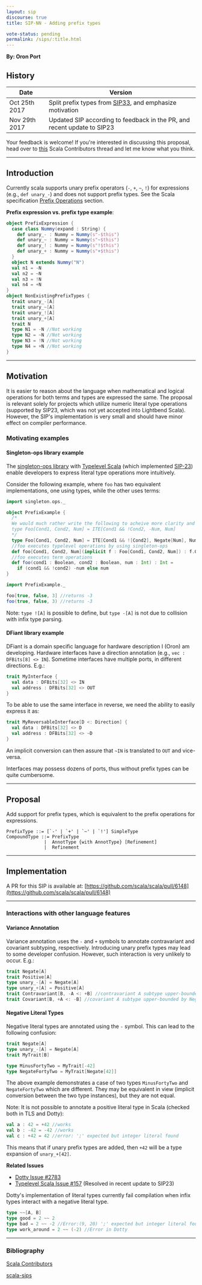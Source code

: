 ```yaml
---
layout: sip
discourse: true
title: SIP-NN - Adding prefix types

vote-status: pending
permalink: /sips/:title.html
---
```


**By: Oron Port**

## History

| Date          | Version                                  |
| ------------- | ---------------------------------------- |
| Oct 25th 2017 | Split prefix types from [SIP33](http://docs.scala-lang.org/sips/priority-based-infix-type-precedence.html), and emphasize motivation |
| Nov 29th 2017 | Updated SIP according to feedback in the PR, and recent update to SIP23 |


Your feedback is welcome! If you're interested in discussing this proposal, head over to [this](https://contributors.scala-lang.org/t/sip-nn-make-infix-type-alias-precedence-like-expression-operator-precedence/471) Scala Contributors thread and let me know what you think.

---

## Introduction
Currently scala supports unary prefix operators (`-`, `+`, `~`, `!`) for expressions (e.g., `def unary_-`) and does not support prefix types.  See the Scala specification [Prefix Operations](http://scala-lang.org/files/archive/spec/2.12/06-expressions.html#prefix-operations) section.

**Prefix expression vs. prefix type example**:

```scala
object PrefixExpression {
  case class Nummy(expand : String) {
    def unary_- : Nummy = Nummy(s"-$this")
    def unary_~ : Nummy = Nummy(s"~$this")
    def unary_! : Nummy = Nummy(s"!$this")
    def unary_+ : Nummy = Nummy(s"+$this")
  }
  object N extends Nummy("N")
  val n1 = -N
  val n2 = ~N
  val n3 = !N
  val n4 = +N
}
object NonExistingPrefixTypes {
  trait unary_-[A]
  trait unary_~[A]
  trait unary_![A]
  trait unary_+[A]
  trait N
  type N1 = -N //Not working
  type N2 = ~N //Not working
  type N3 = !N //Not working
  type N4 = +N //Not working
}
```

---

## Motivation
It is easier to reason about the language when mathematical and logical operations for both terms and types are expressed the same. The proposal is relevant solely for projects which utilize numeric literal type operations (supported by SIP23, which was not yet accepted into Lightbend Scala). However, the SIP's implementation is very small and should have minor effect on compiler performance. 

### Motivating examples

#### Singleton-ops library example

The [singleton-ops library](https://github.com/fthomas/singleton-ops) with [Typelevel Scala](https://github.com/typelevel/scala) (which implemented [SIP-23](http://docs.scala-lang.org/sips/pending/42.type.html)) enable developers to express literal type operations more intuitively. 

Consider the following example, where `foo` has two equivalent implementations, one using types, while the other uses terms:

```scala
import singleton.ops._

object PrefixExample {
  /*
  We would much rather write the following to acheive more clarity and shorter code:
  type Foo[Cond1, Cond2, Num] = ITE[Cond1 && !Cond2, -Num, Num]	
  */
  type Foo[Cond1, Cond2, Num] = ITE[Cond1 && ![Cond2], Negate[Num], Num]
  //foo executes typelevel operations by using singleton-ops
  def foo[Cond1, Cond2, Num](implicit f : Foo[Cond1, Cond2, Num]) : f.Out = f.value
  //foo executes term operations
  def foo(cond1 : Boolean, cond2 : Boolean, num : Int) : Int = 
    if (cond1 && !cond2) -num else num
}

import PrefixExample._

foo[true, false, 3] //returns -3
foo(true, false, 3) //returns -3
```

Note: `type ![A]` is possible to define, but `type -[A]` is not due to collision with infix type parsing.

#### DFiant library example

DFiant is a domain specific language for hardware description I (Oron) am developing. Hardware interfaces have a direction annotation (e.g., `vec : DFBits[8] <> IN`). Sometime interfaces have multiple ports, in different directions. E.g.:

```scala
trait MyInterface {
  val data : DFBits[32] <> IN
  val address : DFBits[32] <> OUT
}
```

To be able to use the same interface in reverse, we need the ability to easily express it as:

```scala
trait MyReversableInterface[D <: Direction] {
  val data : DFBits[32] <> D
  val address : DFBits[32] <> ~D
}
```

An implicit conversion can then assure that `~IN` is translated to `OUT` and vice-versa.

Interfaces may possess dozens of ports, thus without prefix types can be quite cumbersome.

---

## Proposal

Add support for prefix types, which is equivalent to the prefix operations for expressions.

```
PrefixType ::= [`-' | `+' | `~' | `!'] SimpleType
CompoundType ::= PrefixType
              |  AnnotType {with AnnotType} [Refinement]
              |  Refinement
```

------

## Implementation

A PR for this SIP is available at: [https://github.com/scala/scala/pull/6148](https://github.com/scala/scala/pull/6148)

------

### Interactions with other language features

#### Variance Annotation
Variance annotation uses the `-` and `+` symbols to annotate contravariant and covariant subtyping, respectively. Introducing unary prefix types may lead to some developer confusion. However, such interaction is very unlikely to occur. E.g.:

```scala
trait Negate[A]
trait Positive[A]
type unary_-[A] = Negate[A]
type unary_+[A] = Positive[A]
trait Contravariant[B, -A <: +B] //contravariant A subtype upper-bounded by Positive[B]
trait Covariant[B, +A <: -B] //covariant A subtype upper-bounded by Negative[B]
```

#### Negative Literal Types
Negative literal types are annotated using the `-` symbol. This can lead to the following confusion:

```scala
trait Negate[A]
type unary_-[A] = Negate[A]
trait MyTrait[B]

type MinusFortyTwo = MyTrait[-42]
type NegateFortyTwo = MyTrait[Negate[42]]
```

The above example demonstrates a case of two types `MinusFortyTwo` and `NegateFortyTwo` which are different. They may be equivalent in view (implicit conversion between the two type instances), but they are not equal.

Note: It is not possible to annotate a positive literal type in Scala (checked both in TLS and Dotty):

```scala
val a : 42 = +42 //works
val b : -42 = -42 //works
val c : +42 = 42 //error: ';' expected but integer literal found
```

This means that if unary prefix types are added, then `+42` will be a type expansion of `unary_+[42]`.

**Related Issues**
* [Dotty Issue #2783](https://github.com/lampepfl/dotty/issues/2783)
* [Typelevel Scala Issue #157](https://github.com/typelevel/scala/issues/157) (Resolved in recent update to SIP23)

Dotty's implementation of literal types currently fail compilation when infix types interact with a negative literal type.
```scala
type ~~[A, B]
type good = 2 ~~ 2
type bad = 2 ~~ -2 //Error:(9, 20) ';' expected but integer literal found.
type work_around = 2 ~~ (-2) //Error in Dotty
```
----

### Bibliography
[Scala Contributors](https://contributors.scala-lang.org/t/sip-nn-make-infix-type-alias-precedence-like-expression-operator-precedence/471)

[scala-sips](https://groups.google.com/forum/#!topic/scala-sips/ARVf1RLDw9U)
